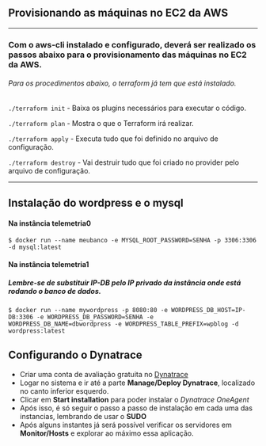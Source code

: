 ## Provisionando as máquinas no EC2 da AWS
----------

### Com o aws-cli instalado e configurado, deverá ser realizado os passos abaixo para o provisionamento das máquinas no EC2 da AWS.

###### Para os procedimentos abaixo, o terraform já tem que está instalado.

`./terraform init` - Baixa os plugins necessários para executar o código.


`./terraform plan` - Mostra o que o Terraform irá realizar.


`./terraform apply` - Executa tudo que foi definido no arquivo de configuração.

`./terraform destroy` - Vai destruir tudo que foi criado no provider pelo arquivo de configuração.

---

## Instalação do wordpress e o mysql
#### Na instância **telemetria0**
```docker
$ docker run --name meubanco -e MYSQL_ROOT_PASSWORD=SENHA -p 3306:3306 -d mysql:latest
```
#### Na instância **telemetria1**
##### Lembre-se de substituir IP-DB pelo IP privado da instância onde está rodando o banco de dados.
```docker
$ docker run --name mywordpress -p 8080:80 -e WORDPRESS_DB_HOST=IP-DB:3306 -e WORDPRESS_DB_PASSWORD=SENHA -e WORDPRESS_DB_NAME=dbwordpress -e WORDPRESS_TABLE_PREFIX=wpblog -d wordpress:latest
```
## Configurando o Dynatrace
- Criar uma conta de avaliação gratuita no [Dynatrace](https://www.dynatrace.com/)
- Logar no sistema e ir até a parte **Manage/Deploy Dynatrace**, localizado no canto inferior esquerdo.
- Clicar em **Start installation** para poder instalar o *Dynatrace OneAgent*
- Após isso, é só seguir o passo a passo de instalação em cada uma das instancias, lembrando de usar o **SUDO**
- Após alguns instantes já será possível verificar os servidores em **Monitor/Hosts** e explorar ao máximo essa aplicação.
